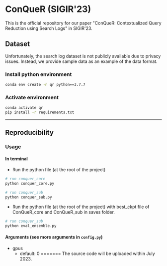 # ConQueR (SIGIR'23)

This is the official repository for our paper "ConQueR: Contextualized Query Reduction using Search Logs" in SIGIR'23.

## Dataset
Unfortunately, the search log dataset is not publicly available due to privacy issues. Instead, we provide sample data as an example of the data format.

### Install python environment

```bash
conda env create -n qr python==3.7.7 
```

### Activate environment
```bash
conda activate qr
pip install -r requirements.txt
```

---

## Reproducibility
### Usage

#### In terminal
- Run the python file (at the root of the project)
```bash
# run conquer_core
python conquer_core.py

```

```bash
# run conquer_sub
python conquer_sub.py
```
- Run the python file (at the root of the project) with best_ckpt file of ConQueR_core and ConQueR_sub in saves folder.
```bash
# run conquer_sub
python eval_ensemble.py
```

#### Arguments (see more arguments in `config.py`)
- gpus
    - default: 0
=======
The source code will be uploaded within July 2023.

